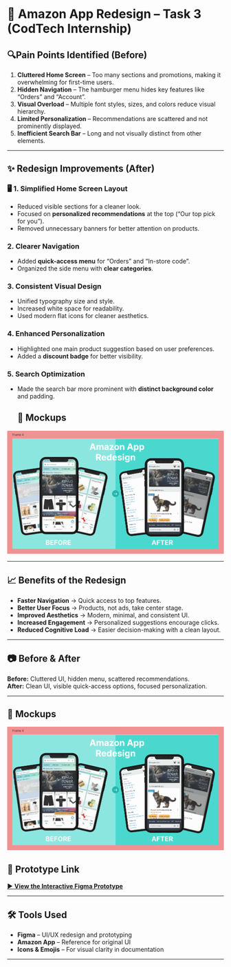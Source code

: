 # 🛒 Amazon App Redesign – Task 3 (CodTech Internship)

## 🔍Pain Points Identified (Before)
1.  **Cluttered Home Screen** – Too many sections and promotions, making it overwhelming for first-time users.  
2.  **Hidden Navigation** – The hamburger menu hides key features like “Orders” and “Account”.  
3.  **Visual Overload** – Multiple font styles, sizes, and colors reduce visual hierarchy.  
4.  **Limited Personalization** – Recommendations are scattered and not prominently displayed.  
5.  **Inefficient Search Bar** – Long and not visually distinct from other elements.  

---

## ✨ Redesign Improvements (After)

### 🖥 1. Simplified Home Screen Layout
- Reduced visible sections for a cleaner look.  
- Focused on **personalized recommendations** at the top (“Our top pick for you”).  
- Removed unnecessary banners for better attention on products.

###  2. Clearer Navigation
- Added **quick-access menu** for “Orders” and “In-store code”.  
- Organized the side menu with **clear categories**.

###  3. Consistent Visual Design
- Unified typography size and style.  
- Increased white space for readability.  
- Used modern flat icons for cleaner aesthetics.

###  4. Enhanced Personalization
- Highlighted one main product suggestion based on user preferences.  
- Added a **discount badge** for better visibility.

###  5. Search Optimization
- Made the search bar more prominent with **distinct background color** and padding.

  ## 📸 Mockups
![Mockups](https://github.com/deepika1163/codetech_internship/blob/main/task3/Screenshot%202025-08-10%20194805.png?raw=true)

---

## 📈 Benefits of the Redesign
-  **Faster Navigation** → Quick access to top features.  
-  **Better User Focus** → Products, not ads, take center stage.  
-  **Improved Aesthetics** → Modern, minimal, and consistent UI.  
-  **Increased Engagement** → Personalized suggestions encourage clicks.  
-  **Reduced Cognitive Load** → Easier decision-making with a clean layout.  

---

## 📷 Before & After
**Before:** Cluttered UI, hidden menu, scattered recommendations.  
**After:** Clean UI, visible quick-access options, focused personalization.

---

## 📸 Mockups
![Mockups](https://github.com/deepika1163/codetech_internship/blob/main/task3/Screenshot%202025-08-10%20194805.png?raw=true)

## 🔗 Prototype Link
[▶ **View the Interactive Figma Prototype**](https://www.figma.com/proto/YFXOTgUqGwn9lAB4eqNRE4/Untitled?node-id=248-239&t=aESdxpmBx3SbIaCT-1)  

---

## 🛠 Tools Used
- **Figma** – UI/UX redesign and prototyping  
- **Amazon App** – Reference for original UI  
- **Icons & Emojis** – For visual clarity in documentation  

---
